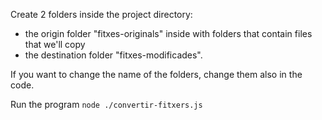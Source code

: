 Create 2 folders inside the project directory:
* the origin folder "fitxes-originals" inside with folders that contain files that we'll copy
* the destination folder "fitxes-modificades".

If you want to change the name of the folders, change them also in the code.

Run the program `node ./convertir-fitxers.js`
